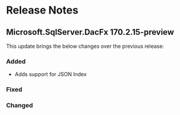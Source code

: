 # Release Notes

## Microsoft.SqlServer.DacFx 170.2.15-preview

This update brings the below changes over the previous release:

### Added
* Adds support for JSON Index 

### Fixed

### Changed
